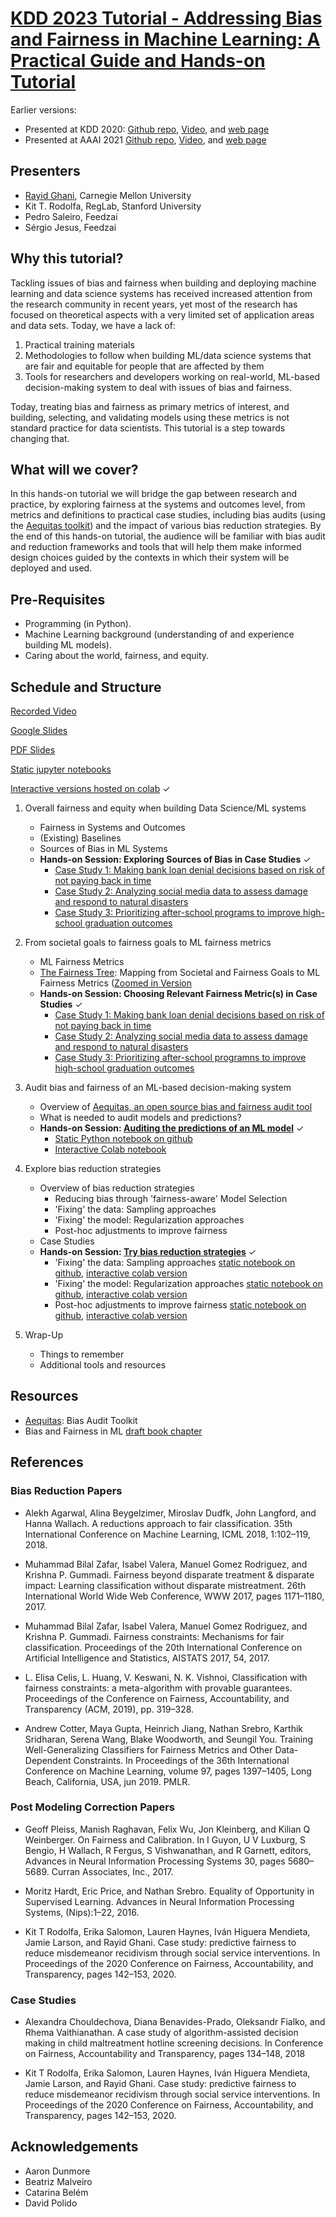 # [KDD 2023 Tutorial - Addressing Bias and Fairness in Machine Learning: A Practical Guide and Hands-on Tutorial](https://dssg.github.io/fairness_tutorial/)

Earlier versions:
* Presented at KDD 2020: [Github repo](https://github.com/dssg/fairness_tutorial/tree/1.0), [Video](https://www.youtube.com/watch?v=N67pE1AF5cM&ab_channel=DataScienceforSocialGood), and [web page](https://dssg.github.io/fairness_tutorial/kdd2020.md)
* Presented at AAAI 2021 [Github repo](https://github.com/dssg/fairness_tutorial/tree/1.1), [Video](https://www.youtube.com/watch?v=HwdDQWelPy0), and [web page](https://dssg.github.io/fairness_tutorial/aaai2021.md)

## Presenters

* [Rayid Ghani](http://www.rayidghani.com), Carnegie Mellon University
* Kit T. Rodolfa, RegLab, Stanford University
* Pedro Saleiro, Feedzai
* Sérgio Jesus, Feedzai


## Why this tutorial?

Tackling issues of bias and fairness when building and deploying machine learning and data science systems has received increased attention from the research community in recent years, yet most of the research has focused on theoretical aspects with a very limited set of application areas and data sets.  Today, we have a lack of:
1. Practical training materials
2. Methodologies to follow when building ML/data science systems that are fair and equitable for people that are affected by them
3. Tools for researchers and developers working on real-world, ML-based decision-making system to deal with issues of bias and fairness.  

Today, treating bias and fairness as primary metrics of interest, and building, selecting, and validating models using these metrics is not standard practice for data scientists. This tutorial is a step towards changing that.

## What will we cover?

In this hands-on tutorial we will bridge the gap between research and practice, by exploring fairness at the systems and outcomes level, from metrics and definitions to practical case studies, including bias audits (using the [Aequitas toolkit](http://github.com/dssg/aequitas)) and the impact of various bias reduction strategies. By the end of this hands-on tutorial, the audience will be familiar with bias audit and reduction frameworks and tools that will help them make informed design choices guided by the contexts in which their system will be deployed and used.

## Pre-Requisites
- Programming (in Python).
- Machine Learning background (understanding of and experience building ML models).
- Caring about the world, fairness, and equity.

## Schedule and Structure

[Recorded Video](https://youtu.be/HwdDQWelPy0)

[Google Slides](https://docs.google.com/presentation/d/17o_NzplYua5fcJFuGcy1V1-5GFAHk7oHAF4dN44NkUE/edit?usp=sharing) 

[PDF Slides](Fairness_tutorial_slides_aaai2021_version.pdf)

[Static jupyter notebooks](https://github.com/dssg/fairness_tutorial/tree/master/notebooks/)

[Interactive versions hosted on colab](https://dssg.github.io/fairness_tutorial/notebooks/) ✓

1. Overall fairness and equity when building Data Science/ML systems
    * Fairness in Systems and Outcomes
    * (Existing) Baselines
    * Sources of Bias in ML Systems
    * **Hands-on Session: Exploring Sources of Bias in Case Studies** ✓ 
        + [Case Study 1: Making bank loan denial decisions based on risk of not paying back in time](https://docs.google.com/document/d/16adKrjC8vLKpaoj0WeFhjMEqO1wolCZp5RldZGuQ16E/edit?usp=sharing)
        + [Case Study 2: Analyzing social media data to assess damage and respond to natural disasters](https://docs.google.com/document/d/1cjzo3mhPB_Rvb5bMJqhLi4KbePMxgSXQ77M2WqdnjzQ/edit?usp=sharing)
        + [Case Study 3: Prioritizing after-school programs to improve high-school graduation outcomes](https://docs.google.com/document/d/1fyprl7HBMsXsXYCDyEfQL3iU8Q7lCCGtO64ixKuGPJA/edit?usp=sharing)
        
2. From societal goals to fairness goals to ML fairness metrics
    * ML Fairness Metrics
    * [The Fairness Tree](http://www.datasciencepublicpolicy.org/wp-content/uploads/2021/04/Fairness-Full-Tree.png): Mapping from Societal and Fairness Goals to ML Fairness Metrics ([Zoomed in Version](http://www.datasciencepublicpolicy.org/wp-content/uploads/2021/04/Fairness-Short-Tree.png)
    * **Hands-on Session: Choosing Relevant Fairness Metric(s) in Case Studies** ✓ 
        + [Case Study 1: Making bank loan denial decisions based on risk of not paying back in time](https://docs.google.com/document/d/1A3aLz4Hk1HAaXcNORj5whQ2CAMum7ozZ8JWasA_QGR8/edit?usp=sharing)
        + [Case Study 2: Analyzing social media data to assess damage and respond to natural disasters](https://docs.google.com/document/d/1K5cw3EkA2O4DrbckC0KpZBjIadU221tlYnu0UFGDln0/edit?usp=sharing)
        + [Case Study 3: Prioritizing after-school programns to improve high-school graduation outcomes](https://docs.google.com/document/d/1f9-gcpwkZPRBP5pEXYOfHdvBAddfCaF_lQosE5owg-k/edit?usp=sharing)
        
3. Audit bias and fairness of an ML-based decision-making system
   * Overview of [Aequitas, an open source bias and fairness audit tool](http://www.datasciencepublicpolicy.org/projects/aequitas/)
   * What is needed to audit models and predictions?
   * **Hands-on Session: [Auditing the predictions of an ML model](https://colab.research.google.com/github/dssg/fairness_tutorial/blob/master/notebooks/single_model_audit.ipynb)** ✓ 
     + [Static Python notebook on github](https://github.com/dssg/fairness_tutorial/blob/master/notebooks/single_model_audit.ipynb)
     + [Interactive Colab notebook](https://colab.research.google.com/github/dssg/fairness_tutorial/blob/master/notebooks/single_model_audit.ipynb)
    
4. Explore bias reduction strategies
    * Overview of bias reduction strategies
        + Reducing bias through 'fairness-aware' Model Selection
        + 'Fixing' the data: Sampling approaches
        + 'Fixing' the model: Regularization approaches
        + Post-hoc adjustments to improve fairness
    * Case Studies
    * **Hands-on Session: [Try bias reduction strategies](https://colab.research.google.com/github/dssg/fairness_tutorial/blob/master/notebooks/bias_reduction.ipynb)** ✓
      + 'Fixing' the data: Sampling approaches [static notebook on github](https://github.com/dssg/fairness_tutorial/blob/master/notebooks/bias_reduction.ipynb), [interactive colab version](https://colab.research.google.com/github/dssg/fairness_tutorial/blob/master/notebooks/bias_reduction.ipynb)
      + 'Fixing' the model: Regularization approaches [static notebook on github](https://github.com/dssg/fairness_tutorial/blob/master/notebooks/bias_reduction.ipynb), [interactive colab version](https://colab.research.google.com/github/dssg/fairness_tutorial/blob/master/notebooks/bias_reduction.ipynb)
      + Post-hoc adjustments to improve fairness [static notebook on github](https://github.com/dssg/fairness_tutorial/blob/master/notebooks/bias_reduction.ipynb), [interactive colab version](https://colab.research.google.com/github/dssg/fairness_tutorial/blob/master/notebooks/bias_reduction.ipynb)
      
 5. Wrap-Up
    * Things to remember
    * Additional tools and resources

## Resources
- [Aequitas](http://www.datasciencepublicpolicy.org/projects/aequitas/): Bias Audit Toolkit
- Bias and Fairness in ML [draft book chapter](https://textbook.coleridgeinitiative.org/chap-bias.html)

## References

### Bias Reduction Papers

- Alekh Agarwal, Alina Beygelzimer, Miroslav Dudfk, John Langford, and Hanna Wallach. A reductions approach to fair classification. 35th International Conference on Machine Learning, ICML 2018, 1:102–119, 2018.

- Muhammad Bilal Zafar, Isabel Valera, Manuel Gomez Rodriguez, and Krishna P. Gummadi. Fairness beyond disparate treatment & disparate impact: Learning classification without disparate mistreatment. 26th International World Wide Web Conference, WWW 2017, pages 1171–1180, 2017.

- Muhammad Bilal Zafar, Isabel Valera, Manuel Gomez Rodriguez, and Krishna P. Gummadi. Fairness constraints: Mechanisms for fair classification. Proceedings of the 20th International Conference on Artificial Intelligence and Statistics, AISTATS 2017, 54, 2017.

- L. Elisa Celis, L. Huang, V. Keswani, N. K. Vishnoi, Classification with fairness constraints: a meta-algorithm with provable guarantees. Proceedings of the Conference on Fairness, Accountability, and Transparency (ACM, 2019), pp. 319–328.

- Andrew Cotter, Maya Gupta, Heinrich Jiang, Nathan Srebro, Karthik Sridharan, Serena Wang, Blake Woodworth, and Seungil You. Training Well-Generalizing
Classifiers for Fairness Metrics and Other Data-Dependent Constraints. In Proceedings of the 36th International Conference on Machine Learning, volume 97,
pages 1397–1405, Long Beach, California, USA, jun 2019. PMLR.


### Post Modeling Correction Papers
- Geoff Pleiss, Manish Raghavan, Felix Wu, Jon Kleinberg, and Kilian Q Weinberger. On Fairness and Calibration. In I Guyon, U V Luxburg, S Bengio, H Wallach,
R Fergus, S Vishwanathan, and R Garnett, editors, Advances in Neural Information Processing Systems 30, pages 5680–5689. Curran Associates, Inc., 2017.

- Moritz Hardt, Eric Price, and Nathan Srebro. Equality of Opportunity in Supervised Learning. Advances in Neural Information Processing Systems, (Nips):1–22, 2016.

- Kit T Rodolfa, Erika Salomon, Lauren Haynes, Iván Higuera Mendieta, Jamie Larson, and Rayid Ghani. Case study: predictive fairness to reduce misdemeanor
recidivism through social service interventions. In Proceedings of the 2020 Conference on Fairness, Accountability, and Transparency, pages 142–153, 2020.


### Case Studies
- Alexandra Chouldechova, Diana Benavides-Prado, Oleksandr Fialko, and Rhema Vaithianathan. A case study of algorithm-assisted decision making in child maltreatment hotline screening decisions. In Conference on Fairness, Accountability and Transparency, pages 134–148, 2018

- Kit T Rodolfa, Erika Salomon, Lauren Haynes, Iván Higuera Mendieta, Jamie Larson, and Rayid Ghani. Case study: predictive fairness to reduce misdemeanor
recidivism through social service interventions. In Proceedings of the 2020 Conference on Fairness, Accountability, and Transparency, pages 142–153, 2020.


## Acknowledgements

- Aaron Dunmore
- Beatriz Malveiro
- Catarina Belém
- David Polido
